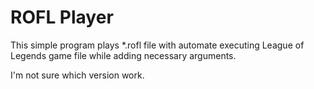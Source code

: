# ROFL Player

This simple program plays *.rofl file with automate executing League of Legends game file while adding necessary arguments.

I'm not sure which version work.
